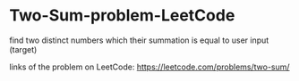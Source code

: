 # Two-Sum-problem-LeetCode
find two distinct numbers which their summation is equal to user input (target)

links of the problem on LeetCode: https://leetcode.com/problems/two-sum/
